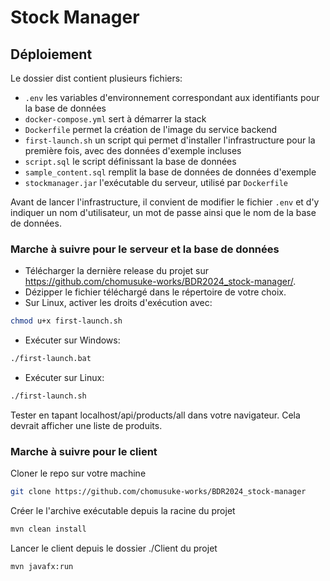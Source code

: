 # Stock Manager

## Déploiement
Le dossier dist contient plusieurs fichiers:
- `.env` les variables d'environnement correspondant aux 
  identifiants pour la base de données
- `docker-compose.yml` sert à démarrer la stack
- `Dockerfile` permet la création de l'image du service backend
- `first-launch.sh` un script qui permet d'installer l'infrastructure 
  pour la première fois, avec des données d'exemple incluses
- `script.sql` le script définissant la base de données
- `sample_content.sql` remplit la base de données de données d'exemple
- `stockmanager.jar` l'exécutable du serveur, utilisé par `Dockerfile`

Avant de lancer l'infrastructure, il convient de modifier le fichier `.env`
et d'y indiquer un nom d'utilisateur, un mot de passe ainsi que le nom de la base de données.

### Marche à suivre pour le serveur et la base de données
- Télécharger la dernière release du projet sur https://github.com/chomusuke-works/BDR2024_stock-manager/.
- Dézipper le fichier téléchargé dans le répertoire de votre choix.
- Sur Linux, activer les droits d'exécution avec:
```bash
chmod u+x first-launch.sh
```
- Exécuter sur Windows:
```bash
./first-launch.bat
```
- Exécuter sur Linux:
```bash
./first-launch.sh
```
Tester en tapant localhost/api/products/all dans votre navigateur. Cela devrait afficher une liste de produits.
### Marche à suivre pour le client
Cloner le repo sur votre machine
```bash
git clone https://github.com/chomusuke-works/BDR2024_stock-manager
```
Créer le l'archive exécutable depuis la racine du projet
```bash
mvn clean install
```
Lancer le client depuis le dossier ./Client du projet
```bash
mvn javafx:run
```
